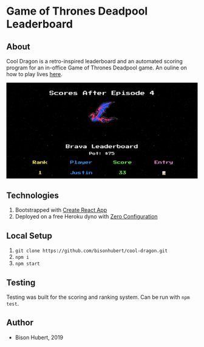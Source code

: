 # Game of Thrones Deadpool Leaderboard

## About

Cool Dragon is a retro-inspired leaderboard and an automated scoring program for an in-office Game of Thrones Deadpool game. An ouline on how to play lives [here](https://docs.google.com/document/d/1tGUmgt2rweh8s5ZZ_C7CvPB2R6t8R6Licc002579kJk/edit).

![Screenshot of the landing of Cool Dragon, with the title, dragon icon, and first player rank](https://github.com/bisonhubert/cool-dragon/blob/master/src/images/cool-dragon-screenshot.png)

## Technologies

1. Bootstrapped with [Create React App](https://github.com/facebook/create-react-app)
2. Deployed on a free Heroku dyno with [Zero Configuration](https://blog.heroku.com/deploying-react-with-zero-configuration)

## Local Setup

1. `git clone https://github.com/bisonhubert/cool-dragon.git`
2. `npm i`
3. `npm start`

## Testing

Testing was built for the scoring and ranking system. Can be run with `npm test`.

## Author

* Bison Hubert, 2019
